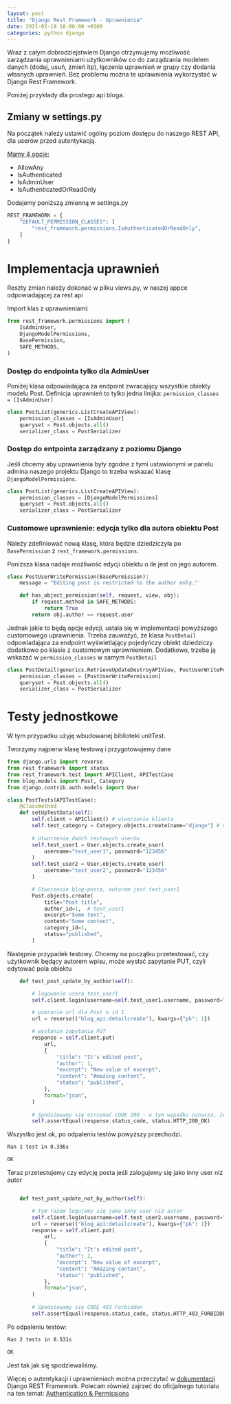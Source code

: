 ```yaml
---
layout: post
title: "Django Rest Framework - Uprawnienia"
date: 2021-02-19 18:00:00 +0100
categories: python django
---
```


Wraz z całym dobrodziejstwiem Django otrzymujemy możliwość zarządzania uprawnieniami użytkowników co do zarządzania modelem danych (dodaj, usuń, zmień itp), łączenia uprawnień w grupy czy dodania własnych uprawnień. Bez problemu można te uprawnienia wykorzystać w Django Rest Framework.

Poniżej przykłady dla prostego api bloga.

## Zmiany w settings.py

Na początek należy ustawić ogólny poziom dostępu do naszego REST API, dla userów przed autentykacją.

[Mamy 4 opcje:](<https://www.django-rest-framework.org/api-guide/permissions/#api-reference>)

- AllowAny
- IsAuthenticated
- IsAdminUser
- IsAuthenticatedOrReadOnly

Dodajemy poniższą zmienną w settings.py

```python
REST_FRAMEWORK = {
    "DEFAULT_PERMISSION_CLASSES": [
        "rest_framework.permissions.IsAuthenticatedOrReadOnly",
    ]
}
```

# Implementacja uprawnień

Reszty zmian należy dokonać w pliku views.py, w naszej appce odpowiadającej za rest api

Import klas z uprawnieniami:

```python
from rest_framework.permissions import (
    IsAdminUser,
    DjangoModelPermissions,
    BasePermission,
    SAFE_METHODS,
)
```

### Dostęp do endpointa tylko dla AdminUser

Poniżej klasa odpowiadająca za endpoint zwracający wszystkie obiekty modelu Post. Definicja uprawnień to tylko jedna linijka: `permission_classes = [IsAdminUser]`

```python
class PostList(generics.ListCreateAPIView):
    permission_classes = [IsAdminUser]
    queryset = Post.objects.all()
    serializer_class = PostSerializer
```

### Dostęp do entpointa zarządzany z poziomu Django

Jeśli chcemy aby uprawnienia były zgodne z tymi ustawionymi w panelu admina naszego projektu Django to trzeba wskazać klasę `DjangoModelPermissions`.

```python
class PostList(generics.ListCreateAPIView):
    permission_classes = [DjangoModelPermissions]
    queryset = Post.objects.all()
    serializer_class = PostSerializer
```

### Customowe uprawnienie: edycja tylko dla autora obiektu Post

Należy zdefiniować nową klasę, która będzie dziedziczyła po `BasePermission` z `rest_framework.permissions`.

Poniższa klasa nadaje możliwość edycji obiektu o ile jest on jego autorem.

```python
class PostUserWritePermission(BasePermission):
    message = "Editing post is restricted to the author only."

    def has_object_permission(self, request, view, obj):
        if request.method in SAFE_METHODS:
            return True
        return obj.author == request.user
```

Jednak jakie to będą opcje edycji, ustala się w implementacji powyższego customowego uprawnienia. Trzeba zauważyć, że klasa `PostDetail` odpowiadająca za endpoint wyświetlający pojedyńczy obiekt dziedziczy dodatkowo po klasie z customowym uprawnieniem. Dodatkowo, trzeba ją wskazać w `permission_classes` w samym `PostDetail`

```python
class PostDetail(generics.RetrieveUpdateDestroyAPIView, PostUserWritePermission):
    permission_classes = [PostUserWritePermission]
    queryset = Post.objects.all()
    serializer_class = PostSerializer
```

# Testy jednostkowe
W tym przypadku użyję wbudowanej biblioteki unitTest.

Tworzymy najpierw klasę testową i przygotowujemy dane

```python
from django.urls import reverse
from rest_framework import status
from rest_framework.test import APIClient, APITestCase
from blog.models import Post, Category
from django.contrib.auth.models import User

class PostTests(APITestCase):
    @classmethod
    def setUpTestData(self):
        self.client = APIClient() # utworzenie klienta
        self.test_category = Category.objects.create(name="django") # utworzenie kategorii
        
        # Utworzenie dwóch testowych userów
        self.test_user1 = User.objects.create_user(
            username="test_user1", password="123456"
        )
        self.test_user2 = User.objects.create_user(
            username="test_user2", password="123456"
        )

        # Stworzenie blog-posta, autorem jest test_user1
        Post.objects.create(
            title="Post title",
            author_id=1,  # test_user1
            excerpt="Some text",
            content="Some content",
            category_id=1,
            status="published",
        )
```

Następnie przypadek testowy. Chcemy na początku przetestować, czy użytkownik będący autorem wpisu, może wysłać zapytanie PUT, czyli edytować pola obiektu

```python
    def test_post_update_by_author(self):

        # logowanie usera test_user1
        self.client.login(username=self.test_user1.username, password="123456")

        # pobranie url dla Post o id 1
        url = reverse(("blog_api:detailcreate"), kwargs={"pk": 1})

        # wysłanie zapytania PUT
        response = self.client.put(
            url,
            {
                "title": "It's edited post",
                "author": 1,
                "excerpt": "New value of excerpt",
                "content": "Amazing content",
                "status": "published",
            },
            format="json",
        )
        
        # Spodziewamy się otrzymać CODE 200 - w tym wypadku oznacza, że edycja powiodła się
        self.assertEqual(response.status_code, status.HTTP_200_OK)
```
Wszystko jest ok, po odpaleniu testów powyższy przechodzi.
```cmd
Ran 1 test in 0.396s

OK
```

Teraz przetestujemy czy edycję posta jeśli zalogujemy się jako inny user niż autor

```python

    def test_post_update_not_by_author(self):

        # Tym razem logujemy się jako inny user niż autor
        self.client.login(username=self.test_user2.username, password="123456")
        url = reverse(("blog_api:detailcreate"), kwargs={"pk": 1})
        response = self.client.put(
            url,
            {
                "title": "It's edited post",
                "author": 1,
                "excerpt": "New value of excerpt",
                "content": "Amazing content",
                "status": "published",
            },
            format="json",
        )
        
        # Spodziewamy się CODE 403 Forbidden
        self.assertEqual(response.status_code, status.HTTP_403_FORBIDDEN)
```

Po odpaleniu testów:
```cmd
Ran 2 tests in 0.531s

OK
```

Jest tak jak się spodziewaliśmy.

Więcej o autentykacji i uprawnieniach można przeczytać w [dokumentacji](<https://www.django-rest-framework.org/>) Django REST Framework. Polecam również zajrzeć do oficjalnego tutorialu na ten temat: [Authentication & Permissions](<https://www.django-rest-framework.org/api-guide/permissions/#api-reference>)